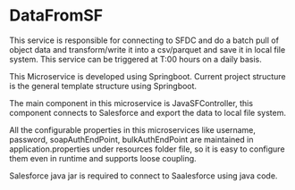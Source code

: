 # DataFromSF
This service is responsible for connecting to SFDC and do a batch pull of object data and transform/write it 
into a csv/parquet and save it in local file system. This service can be triggered at T:00 hours on a daily basis.

This Microservice is developed using Springboot. Current project structure is the general template structure using Springboot.

The main component in this microservice is JavaSFController, this component connects to Salesforce and export the data to local file system.

All the configurable properties in this microservices like username, password, soapAuthEndPoint, bulkAuthEndPoint are maintained in application.properties under resources folder
file, so it is easy to configure them even in runtime and supports loose coupling.

Salesforce java jar is required to connect to Saalesforce using java code.

